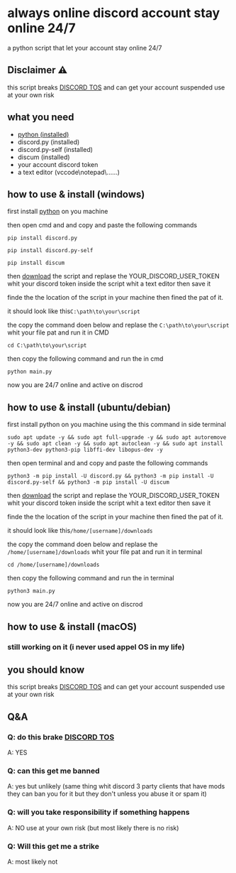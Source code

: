 # always online discord account stay online 24/7
 a python script that let your account stay online 24/7
## Disclaimer ⚠

this script breaks <a href="https://discord.com/terms">DISCORD TOS</a> and can get your account suspended use at your own risk

## what you need
<ul>

  <li><a href="https://www.python.org/downloads/">python  (installed)</a></li>

  <li>discord.py (installed) </li>

  <li>discord.py-self (installed)</li>

  <li>discum (installed)</li>

  <li>your account discord token</li>

  <li>a text editor (vccode\notepad\......) </li>

</ul>

## how to use & install (windows)

first install <a href="https://www.python.org/downloads/">python</a> on you machine 

then open cmd and and copy and paste the following commands
```
pip install discord.py

pip install discord.py-self

pip install discum
```
then <a href="main.py">download</a> the script and replase the YOUR_DISCORD_USER_TOKEN whit your discord token inside the script whit a text editor then save it

finde the the location of the script in your machine then fined the pat of it.

it should look like this```C:\path\to\your\script```

the copy the command doen below and replase the ```C:\path\to\your\script``` whit your file pat and run it in CMD
```
cd C:\path\to\your\script
```
then copy the following command and run the in cmd 
```
python main.py
```
now you are 24/7 online and active on discrod 

## how to use & install (ubuntu/debian)

first install python on you machine using the this command in side terminal 
```
sudo apt update -y && sudo apt full-upgrade -y && sudo apt autoremove -y && sudo apt clean -y && sudo apt autoclean -y && sudo apt install python3-dev python3-pip libffi-dev libopus-dev -y
```
then open terminal and and copy and paste the following commands

```
python3 -m pip install -U discord.py && python3 -m pip install -U discord.py-self && python3 -m pip install -U discum
```
then <a href="main.py">download</a> the script and replase the YOUR_DISCORD_USER_TOKEN whit your discord token inside the script whit a text editor then save it

finde the the location of the script in your machine then fined the pat of it.

it should look like this```/home/[username]/downloads```

the copy the command doen below and replase the ```/home/[username]/downloads``` whit your file pat and run it in terminal 
```
cd /home/[username]/downloads
```
then copy the following command and run the in terminal 
```
python3 main.py
```
now you are 24/7 online and active on discrod 


## how to use & install (macOS)

### still working on it (i never used appel OS in my life)

## you should know

this script breaks <a href="https://discord.com/terms">DISCORD TOS</a> and can get your account suspended use at your own risk

## Q&A 


### Q: do this brake <a href="https://discord.com/terms">DISCORD TOS</a>
A: YES

### Q: can this get me banned 
A: yes but unlikely (same thing whit discord 3 party clients that have mods they can ban you for it but they don't unless you abuse it or spam it)


### Q: will you take responsibility if something happens 
A: NO use at your own risk (but most likely there is no risk)

### Q: Will this get me a strike 
A: most likely not 
